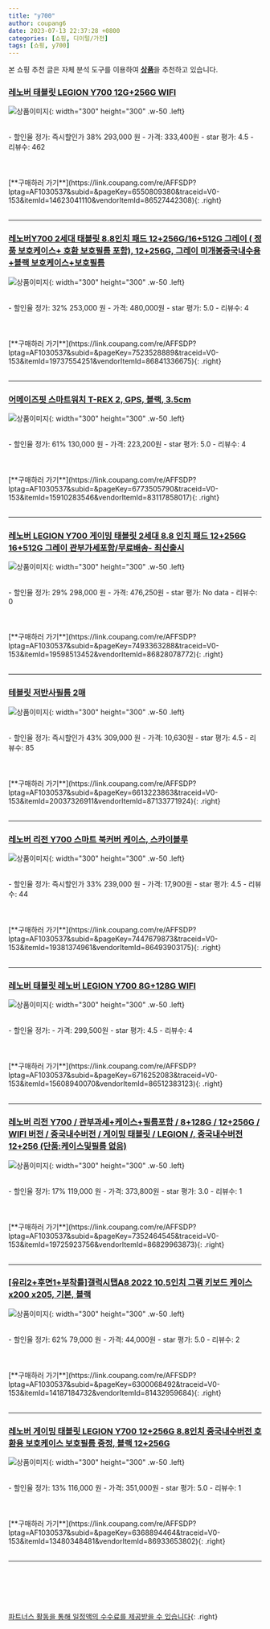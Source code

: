 ```yaml
---
title: "y700"
author: coupang6
date: 2023-07-13 22:37:28 +0800
categories: [쇼핑, 디이털/가전]
tags: [쇼핑, y700]
---
```


본 쇼핑 추천 글은 자체 분석 도구를 이용하여 [**상품**](https://link.coupang.com/a/bao1ui)을 추천하고 있습니다.

### [레노버 태블릿 LEGION Y700 12G+256G WIFI](https://link.coupang.com/re/AFFSDP?lptag=AF1030537&subid=&pageKey=6550809380&traceid=V0-153&itemId=14623041110&vendorItemId=86527442308)

![상품이미지](https://thumbnail6.coupangcdn.com/thumbnails/remote/230x230ex/image/vendor_inventory/3ff7/8243564230873bac1c2cd3c22f569e365220a98d7f12042fb3c30f9f1bac.jpg){: width="300" height="300" .w-50 .left}


<br>
- 할인율 정가: 즉시할인가 38%  293,000   원
- 가격: 333,400원
- star 평가: 4.5
- 리뷰수: 462
<br>
<br>
<br>
<br>
[**구매하러 가기**](https://link.coupang.com/re/AFFSDP?lptag=AF1030537&subid=&pageKey=6550809380&traceid=V0-153&itemId=14623041110&vendorItemId=86527442308){: .right}
<br>
<br>

---

### [레노버Y700 2세대 태블릿 8.8인치 패드 12+256G/16+512G 그레이 ( 정품 보호케이스+ 호환 보호필름 포함), 12+256G, 그레이 미개봉중국내수용+블랙 보호케이스+보호필름](https://link.coupang.com/re/AFFSDP?lptag=AF1030537&subid=&pageKey=7523528889&traceid=V0-153&itemId=19737554251&vendorItemId=86841336675)

![상품이미지](https://thumbnail9.coupangcdn.com/thumbnails/remote/230x230ex/image/vendor_inventory/6c09/a66bcad542965413dc36755f2d69653fb86af87cf4665614b17f285986b7.png){: width="300" height="300" .w-50 .left}


<br>
- 할인율 정가: 32%  253,000   원
- 가격: 480,000원
- star 평가: 5.0
- 리뷰수: 4
<br>
<br>
<br>
<br>
[**구매하러 가기**](https://link.coupang.com/re/AFFSDP?lptag=AF1030537&subid=&pageKey=7523528889&traceid=V0-153&itemId=19737554251&vendorItemId=86841336675){: .right}
<br>
<br>

---

### [어메이즈핏 스마트워치 T-REX 2, GPS, 블랙, 3.5cm](https://link.coupang.com/re/AFFSDP?lptag=AF1030537&subid=&pageKey=6773505790&traceid=V0-153&itemId=15910283546&vendorItemId=83117858017)

![상품이미지](https://thumbnail10.coupangcdn.com/thumbnails/remote/230x230ex/image/retail/images/2022/09/14/10/8/d165528d-b48d-441f-bcd7-3fd6f767067c.jpg){: width="300" height="300" .w-50 .left}


<br>
- 할인율 정가: 61%  130,000   원
- 가격: 223,200원
- star 평가: 5.0
- 리뷰수: 4
<br>
<br>
<br>
<br>
[**구매하러 가기**](https://link.coupang.com/re/AFFSDP?lptag=AF1030537&subid=&pageKey=6773505790&traceid=V0-153&itemId=15910283546&vendorItemId=83117858017){: .right}
<br>
<br>

---

### [레노버 LEGION Y700 게이밍 태블릿 2세대 8.8 인치 패드 12+256G 16+512G 그레이 관부가세포함/무료배송- 최신출시](https://link.coupang.com/re/AFFSDP?lptag=AF1030537&subid=&pageKey=7493363288&traceid=V0-153&itemId=19598513452&vendorItemId=86828078772)

![상품이미지](https://thumbnail9.coupangcdn.com/thumbnails/remote/230x230ex/image/vendor_inventory/5fd3/8463af37ba38ff277e476b5231d4e2bf2081b68648645105d331c225252f.jpg){: width="300" height="300" .w-50 .left}


<br>
- 할인율 정가: 29%  298,000   원
- 가격: 476,250원
- star 평가: No data
- 리뷰수: 0
<br>
<br>
<br>
<br>
[**구매하러 가기**](https://link.coupang.com/re/AFFSDP?lptag=AF1030537&subid=&pageKey=7493363288&traceid=V0-153&itemId=19598513452&vendorItemId=86828078772){: .right}
<br>
<br>

---

### [테블릿 저반사필름 2매](https://link.coupang.com/re/AFFSDP?lptag=AF1030537&subid=&pageKey=6613223863&traceid=V0-153&itemId=20037326911&vendorItemId=87133771924)

![상품이미지](https://thumbnail9.coupangcdn.com/thumbnails/remote/230x230ex/image/vendor_inventory/1512/b2dda7f0f024f1a153b16549804b70598db82765ae6bf107c2761511ab96.jpg){: width="300" height="300" .w-50 .left}


<br>
- 할인율 정가: 즉시할인가 43%  309,000   원
- 가격: 10,630원
- star 평가: 4.5
- 리뷰수: 85
<br>
<br>
<br>
<br>
[**구매하러 가기**](https://link.coupang.com/re/AFFSDP?lptag=AF1030537&subid=&pageKey=6613223863&traceid=V0-153&itemId=20037326911&vendorItemId=87133771924){: .right}
<br>
<br>

---

### [레노버 리전 Y700 스마트 북커버 케이스, 스카이블루](https://link.coupang.com/re/AFFSDP?lptag=AF1030537&subid=&pageKey=7447679873&traceid=V0-153&itemId=19381374961&vendorItemId=86493903175)

![상품이미지](https://thumbnail10.coupangcdn.com/thumbnails/remote/230x230ex/image/vendor_inventory/3b79/0b1f7ea92057abd5a3f3fa2ed8b299baf476e5f6f607642fa0eeac685746.jpg){: width="300" height="300" .w-50 .left}


<br>
- 할인율 정가: 즉시할인가 33%  239,000   원
- 가격: 17,900원
- star 평가: 4.5
- 리뷰수: 44
<br>
<br>
<br>
<br>
[**구매하러 가기**](https://link.coupang.com/re/AFFSDP?lptag=AF1030537&subid=&pageKey=7447679873&traceid=V0-153&itemId=19381374961&vendorItemId=86493903175){: .right}
<br>
<br>

---

### [레노버 태블릿 레노버 LEGION Y700 8G+128G WIFI](https://link.coupang.com/re/AFFSDP?lptag=AF1030537&subid=&pageKey=6716252083&traceid=V0-153&itemId=15608940070&vendorItemId=86512383123)

![상품이미지](https://thumbnail6.coupangcdn.com/thumbnails/remote/230x230ex/image/vendor_inventory/3ff7/8243564230873bac1c2cd3c22f569e365220a98d7f12042fb3c30f9f1bac.jpg){: width="300" height="300" .w-50 .left}


<br>
- 할인율 정가: 
- 가격: 299,500원
- star 평가: 4.5
- 리뷰수: 4
<br>
<br>
<br>
<br>
[**구매하러 가기**](https://link.coupang.com/re/AFFSDP?lptag=AF1030537&subid=&pageKey=6716252083&traceid=V0-153&itemId=15608940070&vendorItemId=86512383123){: .right}
<br>
<br>

---

### [레노버 리전 Y700 / 관부과세+케이스+필름포함 / 8+128G / 12+256G / WIFI 버전 / 중국내수버전 / 게이밍 태블릿 / LEGION /, 중국내수버전 12+256 (단품:케이스및필름 없음)](https://link.coupang.com/re/AFFSDP?lptag=AF1030537&subid=&pageKey=7352464545&traceid=V0-153&itemId=19725923756&vendorItemId=86829963873)

![상품이미지](https://thumbnail10.coupangcdn.com/thumbnails/remote/230x230ex/image/vendor_inventory/a143/9aa2465732aaa1c24b064a10f8ddedc00fb19b72f19949e2897d8224fb76.png){: width="300" height="300" .w-50 .left}


<br>
- 할인율 정가: 17%  119,000   원
- 가격: 373,800원
- star 평가: 3.0
- 리뷰수: 1
<br>
<br>
<br>
<br>
[**구매하러 가기**](https://link.coupang.com/re/AFFSDP?lptag=AF1030537&subid=&pageKey=7352464545&traceid=V0-153&itemId=19725923756&vendorItemId=86829963873){: .right}
<br>
<br>

---

### [[유리2+후면1+부착틀]갤럭시탭A8 2022 10.5인치 그램 키보드 케이스 x200 x205, 기본, 블랙](https://link.coupang.com/re/AFFSDP?lptag=AF1030537&subid=&pageKey=6300068492&traceid=V0-153&itemId=14187184732&vendorItemId=81432959684)

![상품이미지](https://thumbnail9.coupangcdn.com/thumbnails/remote/230x230ex/image/vendor_inventory/3983/02ddf45d1f40d8a7faf76f782bba9634f52b2878ca175d72d1637e7f3c79.jpg){: width="300" height="300" .w-50 .left}


<br>
- 할인율 정가: 62%  79,000   원
- 가격: 44,000원
- star 평가: 5.0
- 리뷰수: 2
<br>
<br>
<br>
<br>
[**구매하러 가기**](https://link.coupang.com/re/AFFSDP?lptag=AF1030537&subid=&pageKey=6300068492&traceid=V0-153&itemId=14187184732&vendorItemId=81432959684){: .right}
<br>
<br>

---

### [레노버 게이밍 태블릿 LEGION Y700 12+256G 8.8인치 중국내수버전 호환용 보호케이스 보호필름 증정, 블랙 12+256G](https://link.coupang.com/re/AFFSDP?lptag=AF1030537&subid=&pageKey=6368894464&traceid=V0-153&itemId=13480348481&vendorItemId=86933653802)

![상품이미지](https://thumbnail10.coupangcdn.com/thumbnails/remote/230x230ex/image/vendor_inventory/b1a4/a9fa6568ea6462b529504b318c8fa87f9f5ac2467e0359920d192359438e.png){: width="300" height="300" .w-50 .left}


<br>
- 할인율 정가: 13%  116,000   원
- 가격: 351,000원
- star 평가: 5.0
- 리뷰수: 1
<br>
<br>
<br>
<br>
[**구매하러 가기**](https://link.coupang.com/re/AFFSDP?lptag=AF1030537&subid=&pageKey=6368894464&traceid=V0-153&itemId=13480348481&vendorItemId=86933653802){: .right}
<br>
<br>

---
<br><br><br><br><br> [파트너스 활동을 통해 일정액의 수수료를 제공받을 수 있습니다](https://link.coupang.com/a/bao1ui){: .right}